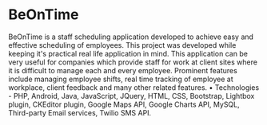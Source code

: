 # BeOnTime
BeOnTime is a staff scheduling application developed to achieve easy and effective scheduling of employees. This project was developed while keeping it's practical real life application in mind. This application can be very useful for companies which provide staff for work at client sites where it is difficult to manage each and every employee. Prominent features include managing employee shifts, real time tracking of employee at workplace, client feedback and many other related features.
• Technologies - PHP, Android, Java, JavaScript, JQuery, HTML, CSS, Bootstrap, Lightbox plugin, CKEditor plugin, Google Maps API, Google Charts API, MySQL, Third-party Email services, Twilio SMS API.
